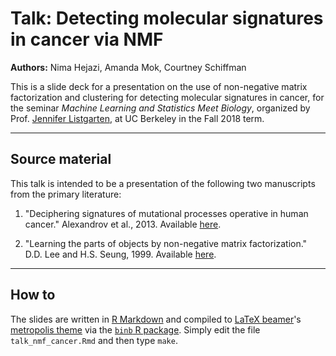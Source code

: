 # Talk: Detecting molecular signatures in cancer via NMF

__Authors:__ Nima Hejazi, Amanda Mok, Courtney Schiffman

This is a slide deck for a presentation on the use of non-negative matrix
factorization and clustering for detecting molecular signatures in cancer, for
the seminar _Machine Learning and Statistics Meet Biology_, organized by Prof.
[Jennifer Listgarten](http://jennifer.listgarten.com/), at UC Berkeley in the
Fall 2018 term.

---

## Source material

This talk is intended to be a presentation of the following two manuscripts from
the primary literature:

1. "Deciphering signatures of mutational processes operative in human cancer."
   Alexandrov et al., 2013. Available
   [here](https://www.sciencedirect.com/science/article/pii/S2211124712004330).

2. "Learning the parts of objects by non-negative matrix factorization." D.D.
   Lee and H.S. Seung, 1999. Available
   [here](https://www.cs.princeton.edu/courses/archive/spring12/cos424/pdf/lee-seung.pdf).

---

## How to

The slides are written in [R Markdown](https://rmarkdown.rstudio.com/) and
compiled to [LaTeX beamer](https://github.com/josephwright/beamer)'s
[metropolis theme](https://github.com/matze/mtheme) via the [`binb`
R package](https://github.com/eddelbuettel/binb). Simply edit the file
`talk_nmf_cancer.Rmd` and then type `make`.

